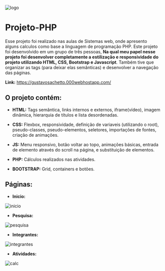 ![logo](https://github.com/GustavoSachetto/Projeto-PHP/assets/136517074/3161e683-e74e-4c8a-8892-dae818324873)


# Projeto-PHP
Esse projeto foi realizado nas aulas de Sistemas web, onde apresento alguns calculos como base a linguagem de programação PHP. Este projeto foi desenvolvido em um grupo de três pessoas, __Na qual meu papel nesse projeto foi desenvolver completamente a estilização e responsividade do projeto utilizando HTML, CSS, Bootstrap e Javascript__. Também tive que organizar as tags (para deixar elas semânticas) e desenvolver a navegação das páginas.

__Link:__ https://gustavosachetto.000webhostapp.com/

## O projeto contém: 

* __HTML:__ Tags semântica, links internos e externos, iframe(vídeo), imagem dinâmica, hierarquia de títulos e lista desordenadas.

* __CSS:__ Flexbox, responsividade, definição de variaveis (utilizando o root), pseudo-classes, pseudo-elementos, seletores, importações de fontes, criação de animações.

* __JS:__ Menu responsivo, botão voltar ao topo, animações básicas, entrada de elemento através do scroll na página, e substituição de elementos.

* __PHP:__ Cálculos realizados nas atividades.

* __BOOTSTRAP:__ Grid, containers e botões.

## Páginas:
* __Inicio:__
  
![inicio](https://github.com/GustavoSachetto/Projeto-PHP/assets/136517074/c54bc64d-72da-4767-ad16-b66fdce9a3e0)
* __Pesquisa:__
  
![pesquisa](https://github.com/GustavoSachetto/Projeto-PHP/assets/136517074/094c541e-bdb6-45e6-ae1a-62fca02da875)
* __Integrantes:__
  
![integrantes](https://github.com/GustavoSachetto/Projeto-PHP/assets/136517074/4f130477-8d0b-4b35-97ac-2c7d5fd6c647)
* __Atividades:__
  
![calc](https://github.com/GustavoSachetto/Projeto-PHP/assets/136517074/2fe93094-8910-4ecd-8f54-405d6e99dbda)
